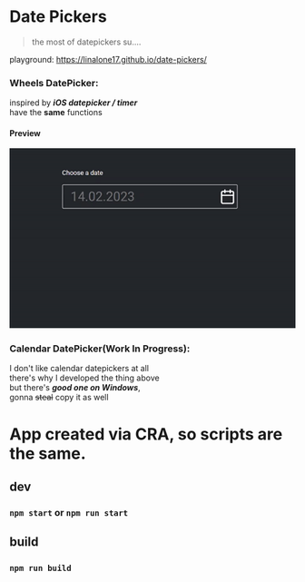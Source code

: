 # Date Pickers
> the most of datepickers su....

playground:
https://linalone17.github.io/date-pickers/

### Wheels DatePicker:
inspired by ***iOS datepicker / timer*** <br>
have the **same** functions
#### Preview
![](https://github.com/linalone17/date-pickers/blob/main/other/preview.gif)

### Calendar DatePicker(Work In Progress):
I don't like calendar datepickers at all <br>
there's why I developed the thing above<br>
but there's ***good one on Windows***,<br>
gonna ~~steal~~ copy it as well
# App created via CRA, so scripts are the same.
## dev
### `npm start` or `npm run start` 

## build
### `npm run build`
